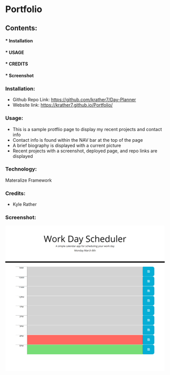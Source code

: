 # Portfolio
## Contents:
#### * Installation
#### * USAGE
#### * CREDITS
#### * Screenshot<br>
### Installation:
* Github Repo Link: https://github.com/krather7/Day-Planner
* Website link: https://krather7.github.io/Portfolio/
### Usage:
* This is a sample protflio page to display my recent projects and contact info
* Contact info is found within the NAV bar at the top of the page
* A brief biography is displayed with a current picture
* Recent projects with a screenshot, deployed page, and repo links are displayed
### Technology:
Materalize Framework
### Credits:
* Kyle Rather
### Screenshot:
![Screenshot](https://github.com/krather7/Day-Planner/blob/main/Screenshot.png)

